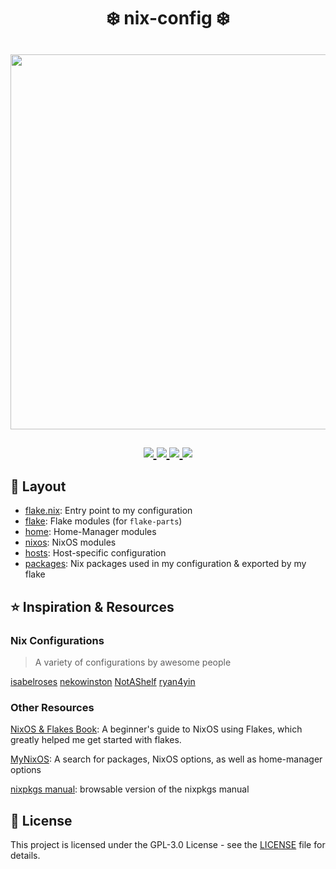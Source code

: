 <!-- markdownlint-disable no-inline-html no-alt-text -->
<h1 align="center">
  ❄️ nix-config ❄️
</h1>

<h2 id="nyx" align="center">
  <img src="https://raw.githubusercontent.com/catppuccin/catppuccin/main/assets/palette/macchiato.png" width="600px" /> <br>
  <br>
  <div align="center">
    <a href="https://github.com/Lichthagel/lichtNixDots/stargazers">
      <img src="https://img.shields.io/github/stars/Lichthagel/lichtNixDots?color=F5BDE6&labelColor=303446&style=for-the-badge&logo=starship&logoColor=F5BDE6">
    </a>
    <a href="https://github.com/Lichthagel/lichtNixDots/">
      <img src="https://img.shields.io/github/repo-size/Lichthagel/lichtNixDots?color=C6A0F6&labelColor=303446&style=for-the-badge&logo=github&logoColor=C6A0F6">
    </a>
    <a href="https://github.com/Lichthagel/lichtNixDots/blob/main/LICENSE">
      <img src="https://img.shields.io/static/v1.svg?style=for-the-badge&label=License&message=GPL-3&colorA=313244&colorB=F5A97F&logo=unlicense&logoColor=F5A97F&"/>
    </a>
    <a = href="https://nixos.org">
      <img src="https://img.shields.io/badge/NixOS-unstable-blue.svg?style=for-the-badge&labelColor=303446&logo=NixOS&logoColor=white&color=91D7E3">
    </a>
  </div>
</h2>

## 🌳 Layout

- [flake.nix](flake.nix): Entry point to my configuration
- [flake](flake): Flake modules (for `flake-parts`)
- [home](home): Home-Manager modules
- [nixos](nixos): NixOS modules
- [hosts](hosts): Host-specific configuration
- [packages](packages): Nix packages used in my configuration & exported by my flake

## ⭐ Inspiration & Resources

### Nix Configurations

> A variety of configurations by awesome people

[isabelroses](https://github.com/isabelroses/dotfiles)
[nekowinston](https://github.com/nekowinston/dotfiles)
[NotAShelf](https://github.com/NotAShelf/nyx)
[ryan4yin](https://github.com/ryan4yin/nix-config)

### Other Resources

[NixOS & Flakes Book](https://nixos-and-flakes.thiscute.world/): A beginner's guide to NixOS using Flakes, which greatly helped me get started with flakes.

[MyNixOS](https://mynixos.com/): A search for packages, NixOS options, as well as home-manager options

[nixpkgs manual](https://ryantm.github.io/nixpkgs/): browsable version of the nixpkgs manual

## 📝 License

This project is licensed under the GPL-3.0 License - see the [LICENSE](LICENSE) file for details.
